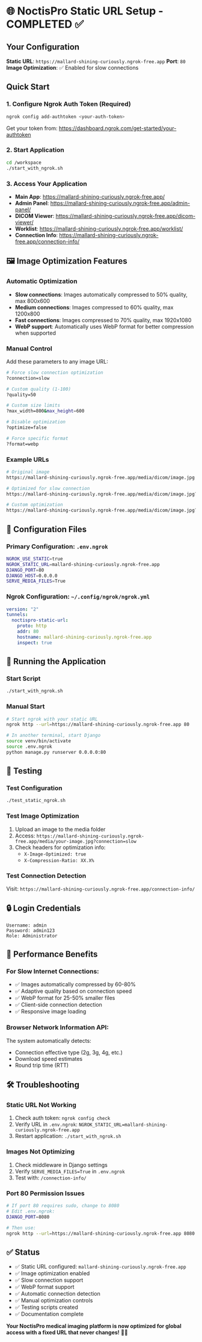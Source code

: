 # 🌐 NoctisPro Static URL Setup - COMPLETED ✅

## Your Configuration

**Static URL**: `https://mallard-shining-curiously.ngrok-free.app`
**Port**: `80`
**Image Optimization**: ✅ Enabled for slow connections

## Quick Start

### 1. Configure Ngrok Auth Token (Required)
```bash
ngrok config add-authtoken <your-auth-token>
```
Get your token from: https://dashboard.ngrok.com/get-started/your-authtoken

### 2. Start Application
```bash
cd /workspace
./start_with_ngrok.sh
```

### 3. Access Your Application
- **Main App**: https://mallard-shining-curiously.ngrok-free.app/
- **Admin Panel**: https://mallard-shining-curiously.ngrok-free.app/admin-panel/
- **DICOM Viewer**: https://mallard-shining-curiously.ngrok-free.app/dicom-viewer/
- **Worklist**: https://mallard-shining-curiously.ngrok-free.app/worklist/
- **Connection Info**: https://mallard-shining-curiously.ngrok-free.app/connection-info/

## 🖼️ Image Optimization Features

### Automatic Optimization
- **Slow connections**: Images automatically compressed to 50% quality, max 800x600
- **Medium connections**: Images compressed to 60% quality, max 1200x800
- **Fast connections**: Images compressed to 70% quality, max 1920x1080
- **WebP support**: Automatically uses WebP format for better compression when supported

### Manual Control
Add these parameters to any image URL:

```bash
# Force slow connection optimization
?connection=slow

# Custom quality (1-100)
?quality=50

# Custom size limits
?max_width=800&max_height=600

# Disable optimization
?optimize=false

# Force specific format
?format=webp
```

### Example URLs
```bash
# Original image
https://mallard-shining-curiously.ngrok-free.app/media/dicom/image.jpg

# Optimized for slow connection
https://mallard-shining-curiously.ngrok-free.app/media/dicom/image.jpg?connection=slow

# Custom optimization
https://mallard-shining-curiously.ngrok-free.app/media/dicom/image.jpg?quality=40&max_width=600
```

## 🔧 Configuration Files

### Primary Configuration: `.env.ngrok`
```bash
NGROK_USE_STATIC=true
NGROK_STATIC_URL=mallard-shining-curiously.ngrok-free.app
DJANGO_PORT=80
DJANGO_HOST=0.0.0.0
SERVE_MEDIA_FILES=True
```

### Ngrok Configuration: `~/.config/ngrok/ngrok.yml`
```yaml
version: "2"
tunnels:
  noctispro-static-url:
    proto: http
    addr: 80
    hostname: mallard-shining-curiously.ngrok-free.app
    inspect: true
```

## 🚀 Running the Application

### Start Script
```bash
./start_with_ngrok.sh
```

### Manual Start
```bash
# Start ngrok with your static URL
ngrok http --url=https://mallard-shining-curiously.ngrok-free.app 80

# In another terminal, start Django
source venv/bin/activate
source .env.ngrok
python manage.py runserver 0.0.0.0:80
```

## 🧪 Testing

### Test Configuration
```bash
./test_static_ngrok.sh
```

### Test Image Optimization
1. Upload an image to the media folder
2. Access: `https://mallard-shining-curiously.ngrok-free.app/media/your-image.jpg?connection=slow`
3. Check headers for optimization info:
   - `X-Image-Optimized: true`
   - `X-Compression-Ratio: XX.X%`

### Test Connection Detection
Visit: `https://mallard-shining-curiously.ngrok-free.app/connection-info/`

## 🔒 Login Credentials

```
Username: admin
Password: admin123
Role: Administrator
```

## 🎯 Performance Benefits

### For Slow Internet Connections:
- ✅ Images automatically compressed by 60-80%
- ✅ Adaptive quality based on connection speed
- ✅ WebP format for 25-50% smaller files
- ✅ Client-side connection detection
- ✅ Responsive image loading

### Browser Network Information API:
The system automatically detects:
- Connection effective type (2g, 3g, 4g, etc.)
- Download speed estimates
- Round trip time (RTT)

## 🛠️ Troubleshooting

### Static URL Not Working
1. Check auth token: `ngrok config check`
2. Verify URL in `.env.ngrok`: `NGROK_STATIC_URL=mallard-shining-curiously.ngrok-free.app`
3. Restart application: `./start_with_ngrok.sh`

### Images Not Optimizing
1. Check middleware in Django settings
2. Verify `SERVE_MEDIA_FILES=True` in `.env.ngrok`
3. Test with: `/connection-info/`

### Port 80 Permission Issues
```bash
# If port 80 requires sudo, change to 8080
# Edit .env.ngrok:
DJANGO_PORT=8080

# Then use:
ngrok http --url=https://mallard-shining-curiously.ngrok-free.app 8080
```

## ✅ Status

- ✅ Static URL configured: `mallard-shining-curiously.ngrok-free.app`
- ✅ Image optimization enabled
- ✅ Slow connection support
- ✅ WebP format support
- ✅ Automatic connection detection
- ✅ Manual optimization controls
- ✅ Testing scripts created
- ✅ Documentation complete

**Your NoctisPro medical imaging platform is now optimized for global access with a fixed URL that never changes!** 🏥✨